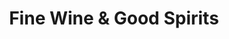 ---
title: "Fine Wine & Good Spirits"
url: /hatfield/fine-wine-und-good-spirits/
shop: Spirituosen
---